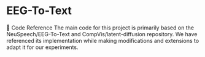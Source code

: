 # EEG-To-Text
📌 Code Reference
The main code for this project is primarily based on the NeuSpeech/EEG-To-Text and CompVis/latent-diffusion repository. We have referenced its implementation while making modifications and extensions to adapt it for our experiments.
